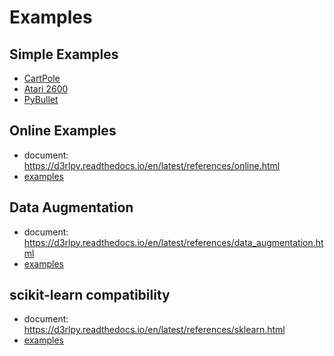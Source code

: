 # Examples

## Simple Examples
- [CartPole](cartpole)
- [Atari 2600](atari)
- [PyBullet](pybullet)

## Online Examples
- document: https://d3rlpy.readthedocs.io/en/latest/references/online.html
- [examples](online)

## Data Augmentation
- document: https://d3rlpy.readthedocs.io/en/latest/references/data_augmentation.html
- [examples](data_augmentation)

## scikit-learn compatibility
- document: https://d3rlpy.readthedocs.io/en/latest/references/sklearn.html
- [examples](sklearn)
